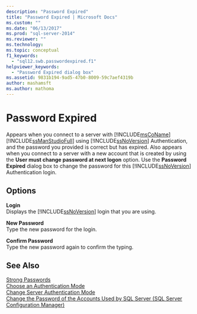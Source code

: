 ```yaml
---
description: "Password Expired"
title: "Password Expired | Microsoft Docs"
ms.custom: ""
ms.date: "06/13/2017"
ms.prod: "sql-server-2014"
ms.reviewer: ""
ms.technology:
ms.topic: conceptual
f1_keywords: 
  - "sql12.swb.passwordexpired.f1"
helpviewer_keywords: 
  - "Password Expired dialog box"
ms.assetid: 9831b194-9ad5-47b0-8009-59c7aef4319b
author: mashamsft
ms.author: mathoma
---
```

# Password Expired
  Appears when you connect to a server with [!INCLUDE[msCoName](../includes/msconame-md.md)] [!INCLUDE[ssManStudioFull](../includes/ssmanstudiofull-md.md)] using [!INCLUDE[ssNoVersion](../includes/ssnoversion-md.md)] Authentication, and the password you provided is correct but has expired. Also appears when you connect to a server with a new account that is created by using the **User must change password at next logon** option. Use the **Password Expired** dialog box to change the password for this [!INCLUDE[ssNoVersion](../includes/ssnoversion-md.md)] Authentication login.  
  
## Options  
 **Login**  
 Displays the [!INCLUDE[ssNoVersion](../includes/ssnoversion-md.md)] login that you are using.  
  
 **New Password**  
 Type the new password for the login.  
  
 **Confirm Password**  
 Type the new password again to confirm the typing.  
  
## See Also  
 [Strong Passwords](../relational-databases/security/strong-passwords.md)   
 [Choose an Authentication Mode](../relational-databases/security/choose-an-authentication-mode.md)   
 [Change Server Authentication Mode](configure-windows/change-server-authentication-mode.md)   
 [Change the Password of the Accounts Used by SQL Server &#40;SQL Server Configuration Manager&#41;](configure-windows/scm-services-change-the-password-of-the-accounts-used.md)  
  
  
